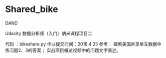 # Shared_bike
DAND

Udacity 数据分析师（入门）纳米课程项目二

代码 ：bikeshare.py
作业提交时间：2018.4.25
参考：
探索美国共享单车数据中练习题2、3的答案；
实战项目概览视频中的问题文字表述。
